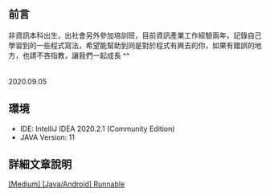 ## 前言
非資訊本科出生，出社會另外參加培訓班，目前資訊產業工作經驗兩年，記錄自己學習到的一些程式寫法，希望能幫助到同是對於程式有興去的你，如果有錯誤的地方，也請不吝指教，讓我們一起成長 ^^
<br>
<br>
<br>
2020.09.05
## 環境
- IDE: IntelliJ IDEA 2020.2.1 (Community Edition)
- JAVA Version: 11
## 詳細文章說明
[[Medium] [Java/Android] Runnable](https://medium.com/@boryuh8266/java-android-runnable-6b55613c621d)
